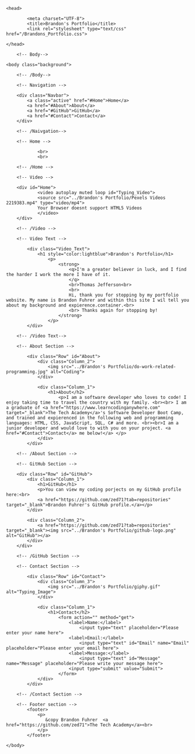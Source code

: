<!DOCTYPE HTML>
<html lang="en">

    <head>

            <meta charset="UTF-8">
            <title>Brandon's Portfolio</title>
            <link rel="stylesheet" type="text/css" href="/Brandons_Portfolio.css">  

    </head>

        <!-- Body-->

    <body class="background">

        <!-- /Body-->

        <!-- Navigation -->

        <div class="Navbar">
            <a class="active" href="#Home">Home</a>
            <a href="#About">About</a>
            <a href="#GitHub">GitHub</a>
            <a href="#Contact">Contact</a>    
        </div>

        <!-- /Naivgation-->

        <!-- Home -->

                <br>
                <br>
        
        <!-- /Home -->

        <!-- Video -->

        <div id="Home">
                <video autoplay muted loop id="Typing_Video">
                <source src="../Brandon's Portfolio/Pexels Videos 2219383.mp4" type="video/mp4">
                Your Browser doesnt support HTML5 Videos
                </video>
        </div>

        <!-- /Video -->

        <!-- Video Text -->

            <div class="Video_Text">
                <h1 style="color:lightblue">Brandon's Portfolio</h1> 
                    <p>
                        <strong>
                            <q>I'm a greater believer in luck, and I find the harder I work the more I have of it.
                            </q>
                            <br>Thomas Jefferson<br>
                            <br>
                            Hi, thank you for stopping by my portfolio website. My name is Brandon Fuhrer and within this site I wil tell you about my background and expierence.container.<br>
                            <br> Thanks again for stopping by!
                        </strong>
                    </p>
            </div>

        <!-- /Video Text-->

        <!-- About Section -->

            <div class="Row" id="About">
                <div class="Column_2">
                    <img src="../Brandon's Portfolio/do-work-related-programming.jpg" alt="Coding">
                </div>

                <div class="Column_1">
                    <h1>About</h2>
                        <p>I am a software developer who loves to code! I enjoy taking time to travel the country with my family. <br><br> I am a graduate of <a href="https://www.learncodinganywhere.com" target="_blank">The Tech Academy</a>'s Software Developer Boot Camp, and trained and expierenced in the following web and programming languages: HTML, CSS, JavaScript, SQL, C# and more. <br><br>I am a junior developer and would love to with you on your project. <a href="#Contact">Contact</a> me below!</a> </p>            
                </div>
            </div>
    
        <!-- /About Section -->

        <!-- GitHub Section -->

        <div class="Row" id="GitHub">
            <div class="Column_1">
                <h1>GitHub</h1>
                <p>You can view my coding porjects on my GitHub profile here:<br>
                <a href="https://github.com/zed71?tab=repositories" target="_blank">Brandon Fuhrer's GitHub profile.</a></p>
            </div>

            <div class="Column_2">
                <a href="https://github.com/zed71?tab=repositories" target="_blank"><img src="../Brandon's Portfolio/github-logo.png" alt="GitHub"></a>
            </div>
        </div>

        <!-- /GitHub Section -->

        <!-- Contact Section -->

            <div class="Row" id="Contact">
                <div class="Column_3">
                    <img src="../Brandon's Portfolio/giphy.gif" alt="Typing_Image">
                </div>
           
                <div class="Column_1">
			        <h1>Contact</h2> 
				        <form action="" method="get">
					        <label>Name:</label>
						        <input type="text" placeholder="Please enter your name here">
					        <label>Email:</label>
						        <input type="text" id="Email" name="Email" placeholder="Please enter your email here">
					        <label>Message:</label>
						        <input type="text" id="Message" name="Message" placeholder="Please write your message here">
						    <input type="submit" value="Submit">
				        </form>
		        </div>
	        </div>

        <!-- /Contact Section -->

        <!-- Footer section -->
	        <footer>
		        <p>
			       &copy Brandon Fuhrer  <a href="https://github.com/zed71">The Tech Academy</a><br>
		        </p>
	        </footer>

	</body>

</html>   

